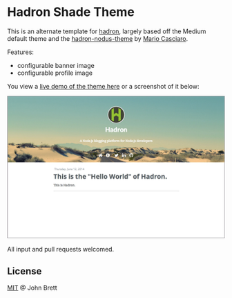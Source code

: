 
# Hadron Shade Theme

This is an alternate template for [hadron](https://github.com/hadronjs/hadron),
largely based off the Medium default theme and the [hadron-nodus-theme](https://github.com/hadronjs/hadron-theme-nodus) by [Mario Casciaro](https://github.com/mariocasciaro).

Features:
- configurable banner image
- configurable profile image

You view a [live demo of the theme here](http://www.johnbrett.me) or a screenshot of it below:

![alt tag](https://raw.githubusercontent.com/johnbrett/hadron-theme-navy/master/theme-preview.jpg)

All input and pull requests welcomed.

## License

[MIT](http://en.wikipedia.org/wiki/MIT_License) @ John Brett
